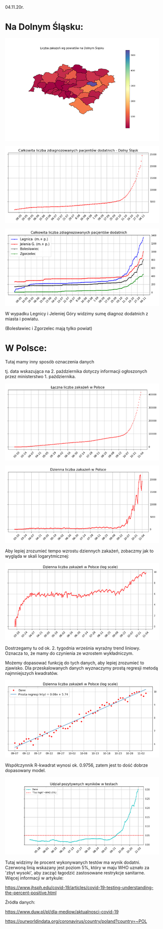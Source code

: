 04.11.20r.

# Na Dolnym Śląsku:

![](images/geo_1.png)



![](images/DS_total_cases.png)


![](images/DS_LJBZ_cases.png)

W wypadku Legnicy i Jeleniej Góry widzimy sumę diagnoz dodatnich z miasta i powiatu.

(Bolesławiec i Zgorzelec mają tylko powiat) 


# W Polsce:

Tutaj mamy inny sposób oznaczenia danych

tj. data wskazująca na 2. października dotyczy informacji ogłoszonych przez ministerstwo 1. października. 

![](images/PL_total_cases.png)


![](images/PL_new_cases.png)

Aby lepiej zrozumieć tempo wzrostu dziennych zakażeń, zobaczmy jak to wygląda w skali logarytmicznej:

![](images/PL_new_cases_log.png)

Dostrzegamy tu od ok. 2. tygodnia września wyraźny trend liniowy. Oznacza to, że mamy do czynienia ze wzrostem wykładniczym.

Możemy dopasować funkcję do tych danych, aby lepiej zrozumieć to zjawisko. Dla przeskalowanych danych wyznaczymy prostą regresji metodą najmniejszych kwadratów. 

![](images/PL_regression.png)

Współczynnik R-kwadrat wynosi ok. 0.9756, zatem jest to dość dobrze dopasowany model.

![](images/PL_positive.png)

Tutaj widzimy ile procent wykonywanych testów ma wynik dodatni. Czerwoną linią wskazany jest poziom 5%, który w maju WHO uznało za 'zbyt wysoki', aby zacząć łagodzić zastosowane restrykcje sanitarne. Więcej informacji w artykule: 

https://www.jhsph.edu/covid-19/articles/covid-19-testing-understanding-the-percent-positive.html





Źródła danych:

https://www.duw.pl/pl/dla-mediow/aktualnosci-covid-19

https://ourworldindata.org/coronavirus/country/poland?country=~POL
